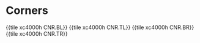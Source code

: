 # Corners

{{tile xc4000h CNR.BL}}
{{tile xc4000h CNR.TL}}
{{tile xc4000h CNR.BR}}
{{tile xc4000h CNR.TR}}
